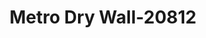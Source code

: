---
f_zip-code: 75052
f_state-code: TX
title: Metro Dry Wall-20812
f_phone: 972-641-8400
f_city-only: Grand Prairie
f_address: 2617 Aero Drive Grand Prairie
f_location-unique-id: '20812'
slug: metro-dry-wall-20812
updated-on: '2024-05-30T13:46:58.046Z'
created-on: '2024-05-30T13:36:59.803Z'
published-on: '2024-05-30T13:54:32.469Z'
f_city-state: cms/city/grand-prairie-tx.md
f_company: cms/company/metro-dry-wall.md
f_state: cms/state/texas.md
layout: '[payday-loan].html'
tags: payday-loan
---